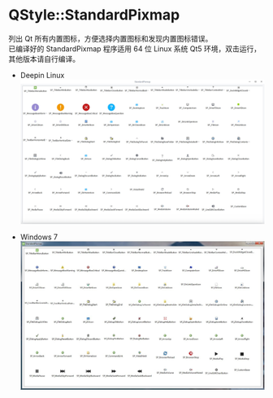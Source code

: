 # QStyle::StandardPixmap
列出 Qt 所有内置图标，方便选择内置图标和发现内置图标错误。  
已编译好的 StandardPixmap 程序适用 64 位 Linux 系统 Qt5 环境，双击运行，其他版本请自行编译。  

* Deepin Linux
![alt](preview.jpg)  

* Windows 7
![alt](preview_win7.jpg)  